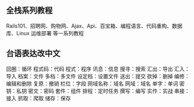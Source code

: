 ## 全栈系列教程

Rails101、招聘网、购物网、Ajax、Api、百宝箱、编程语言、代码重构、数据库、Linux 运维部署 等一系列教程

## 台语表达改中文

回圈：循环
程式码：代码
程式：程序
讯息：信息
搜寻：搜索
汇出：导出
汇入：导入
档案：文件
多档：多文件
设定档：设置文件
送出：提交
砍掉：删掉
编修：编辑和删除
复原：撤销
栏位：字段
网域名称：域名
网域：域名
单字：单词
密钥：私钥
密文：密码
套件：组件
排程：定时任务
撰写：编写
实作：实战
串接：接入
抓取：爬取
储存：保存